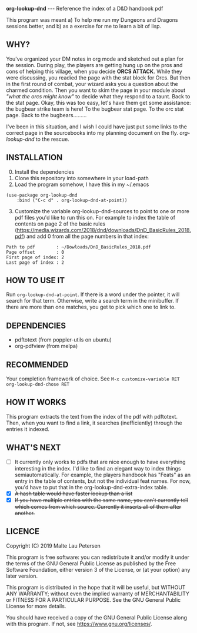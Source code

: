 **org-lookup-dnd** --- Reference the index of a D&D handbook pdf

This program was meant a) To help me run my Dungeons and Dragons sessions
better, and b) as a exercise for me to learn a bit of lisp.

## WHY?
You've organized your DM notes in org mode and sketched out a plan for the session.
During play, the players are getting hung up on the pros and cons of helping this 
village, when you decide **ORCS ATTACK**. While they were discussing, you readied 
the page with the stat block for Orcs. But then in the first round of combat, your 
wizard asks you a question about the charmed condition. Then you want to skim 
the page in your module about *"what the orcs might know"* to decide what they 
respond to a taunt. Back to the stat page. Okay, this was too easy, let's have 
them get some assistance: the bugbear strike team is here! To the bugbear stat page. 
To the orc stat page. Back to the bugbears.........

I've been in this situation, and I wish I could have just put some links to 
the correct page in the sourcebooks into my planning document on the fly. 
*org-lookup-dnd* to the rescue.

## INSTALLATION
0. Install the dependencies
1. Clone this repository into somewhere in your load-path
2. Load the program somehow, I have this in my ~/.emacs

```emacs-lisp
(use-package org-lookup-dnd
    :bind ("C-c d" . org-lookup-dnd-at-point))
```

3. Customize the variable org-lookup-dnd-sources to point to
one or more pdf files you'd like to run this on.  For example
to index the table of contents on page 2 of the basic rules
(https://media.wizards.com/2018/dnd/downloads/DnD_BasicRules_2018.pdf)
and add 0 from all the page numbers in that index:

```
Path to pdf        : ~/Dowloads/DnD_BasicRules_2018.pdf
Page offset        : 0
First page of index: 2
Last page of index : 2
```

## HOW TO USE IT
Run `org-lookup-dnd-at-point`. If there is a word under the pointer, it will search for that term. Otherwise, write a search term in the minibuffer. If there are more than one matches, you get to pick which one to link to.

## DEPENDENCIES
- pdftotext (from poppler-utils on ubuntu)
- org-pdfview (from melpa)

## RECOMMENDED
Your completion framework of choice. See `M-x customize-variable RET org-lookup-dnd-chose RET`

## HOW IT WORKS
This program extracts the text from the index of the pdf with pdftotext. 
Then, when you want to find a link, it searches (inefficiently) through 
the entries it indexed.

## WHAT'S NEXT
- [ ] It currently only works to pdfs that are nice enough to have everything 
interesting in the index. I'd like to find an elegant way to index things 
semiautomatically. For example, the players handbook has "Feats" as an 
entry in the table of contents, but not the individual feat names. For now, 
you'd have to put that in the org-lookup-dnd-extra-index table.
- [x] ~~A hash table would have faster lookup than a list~~
- [x] ~~If you have multiple entries with the same name, you can't currently tell 
which comes from which source. Currently it inserts all of them after another.~~

## LICENCE
Copyright (C) 2019 Malte Lau Petersen

This program is free software: you can redistribute it and/or modify
it under the terms of the GNU General Public License as published by
the Free Software Foundation, either version 3 of the License, or
(at your option) any later version.

This program is distributed in the hope that it will be useful,
but WITHOUT ANY WARRANTY; without even the implied warranty of
MERCHANTABILITY or FITNESS FOR A PARTICULAR PURPOSE.  See the
GNU General Public License for more details.

You should have received a copy of the GNU General Public License
along with this program.  If not, see <https://www.gnu.org/licenses/>.
